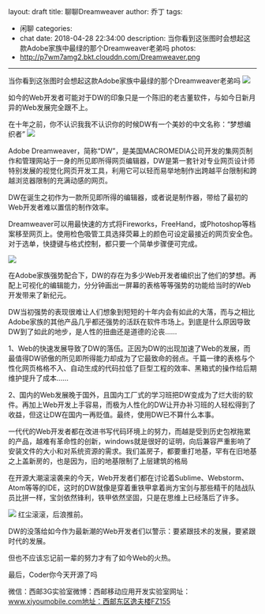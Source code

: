 layout: draft
title: 聊聊Dreamweaver
author: 乔丁
tags:
  - 闲聊
categories:
  - chat
date: 2018-04-28 22:34:00
description: 当你看到这张图时会想起这款Adobe家族中最绿的那个Dreamweaver老弟吗
photos: 
- http://p7wm7amg2.bkt.clouddn.com/Dreamweaver.png
---
当你看到这张图时会想起这款Adobe家族中最绿的那个Dreamweaver老弟吗
<img src="https://timgsa.baidu.com/timg?image&quality=80&size=b9999_10000&sec=1525533645&di=f4766fac3f58286d9b46d76e04c2f463&imgtype=jpg&er=1&src=http%3A%2F%2Fwww.sjk8.com%2Fyx%2Fzl%2F807593419-14.jpg">

如今的Web开发者可能对于DW的印象只是一个陈旧的老古董软件，与如今日新月异的Web发展完全跟不上。

在十年之前，你不认识我我不认识你的时候DW有一个美妙的中文名称：“梦想编织者”
![](https://timgsa.baidu.com/timg?image&quality=80&size=b9999_10000&sec=1524900921618&di=4880251d94f67875c6ab840396e874ee&imgtype=0&src=http%3A%2F%2Ff.hiphotos.baidu.com%2Fexp%2Fw%3D480%2Fsign%3D6c7c3c335fee3d6d22c686c373176d41%2Fd439b6003af33a87d4112f8ec05c10385343b521.jpg)

Adobe Dreamweaver，简称“DW”，是美国MACROMEDIA公司开发的集网页制作和管理网站于一身的所见即所得网页编辑器，DW是第一套针对专业网页设计师特别发展的视觉化网页开发工具，利用它可以轻而易举地制作出跨越平台限制和跨越浏览器限制的充满动感的网页。

DW在诞生之初作为一款所见即所得的编辑器，或者说是制作器，带给了最初的Web开发者难以置信的制作效率。

Dreamweaver可以用最快速的方式将Fireworks，FreeHand，或Photoshop等档案移至网页上。使用检色吸管工具选择荧幕上的颜色可设定最接近的网页安全色。对于选单，快捷键与格式控制，都只要一个简单步骤便可完成。


![](http://img.qinxue.com/tutorials/0/220-big.jpg)

在Adobe家族强势配合下，DW的存在为多少Web开发者编织出了他们的梦想。再配上可视化的编辑能力，分分钟画出一屏幕的表格等等强势的功能给当时的Web开发带来了新纪元。





DW当初强势的表现很难让人们想象到短短的十年内会有如此的大落，而与之相比Adobe家族的其他产品几乎都还强势的活跃在软件市场上。到底是什么原因导致DW到了如此的地步，是人性的扭曲还是道德的沦丧……


1、Web的快速发展导致了DW的落伍。正因为DW的出现加速了Web的发展，而最值得DW骄傲的所见即所得能力却成为了它最致命的弱点。千篇一律的表格与个性化网页格格不入、自动生成的代码拉低了巨型工程的效率、黑箱式的操作给后期维护提升了成本……


2、国内的Web发展晚于国外，且国内工厂式的学习班把DW变成为了烂大街的软件。再加上Web开发上手容易，而极为人性化的DW让开办补习班的人轻松得到了收益，但这让DW在国内一再贬值。最终，使用DW已不算什么本事。


一代代的Web开发者都在改进书写代码环境上的努力，而越是受到历史包袱拖累的产品，越难有革命性的创新，windows就是很好的证明，向后兼容严重影响了安装文件的大小和对系统资源的需求。我们盖房子，都要重打地基，罕有在旧地基之上盖新房的，也是因为，旧的地基限制了上层建筑的格局


在开源大潮滚滚袭来的今天，Web开发者们都在讨论着Sublime、Webstorm、Atom等等的IDE，这时的DW就像是穿着重铁甲拿着尚方宝剑与那些精干的陆战队员比拼一样，宝剑依然锋利，铁甲依然坚固，只是在思维上已经落后了许多。

![](https://ss1.bdstatic.com/70cFvXSh_Q1YnxGkpoWK1HF6hhy/it/u=1687047587,2579241680&fm=27&gp=0.jpg)
红尘滚滚，后浪推前。

DW的没落给如今作为最新潮的Web开发者们以警示：要紧跟技术的发展，要紧跟时代的发展。

但也不应该忘记前一辈的努力才有了如今Web的火热。

最后，Coder你今天开源了吗

微信：西邮3G实验室微博：西邮移动应用开发实验室网址：www.xiyoumobile.com地址：西邮东区逸夫楼FZ155